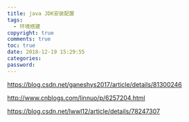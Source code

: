 ```yaml
---
title: java JDK安装配置
tags:
  - 环境搭建
copyright: true
comments: true
toc: true
date: 2018-12-19 15:29:55
categories:
password:
---
```

 https://blog.csdn.net/ganeshys2017/article/details/81300246
 
 http://www.cnblogs.com/linnuo/p/6257204.html
 
 https://blog.csdn.net/lwwl12/article/details/78247307